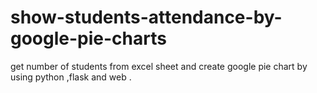 # show-students-attendance-by-google-pie-charts
get number of students from excel sheet and create google pie chart by using python ,flask and web .
